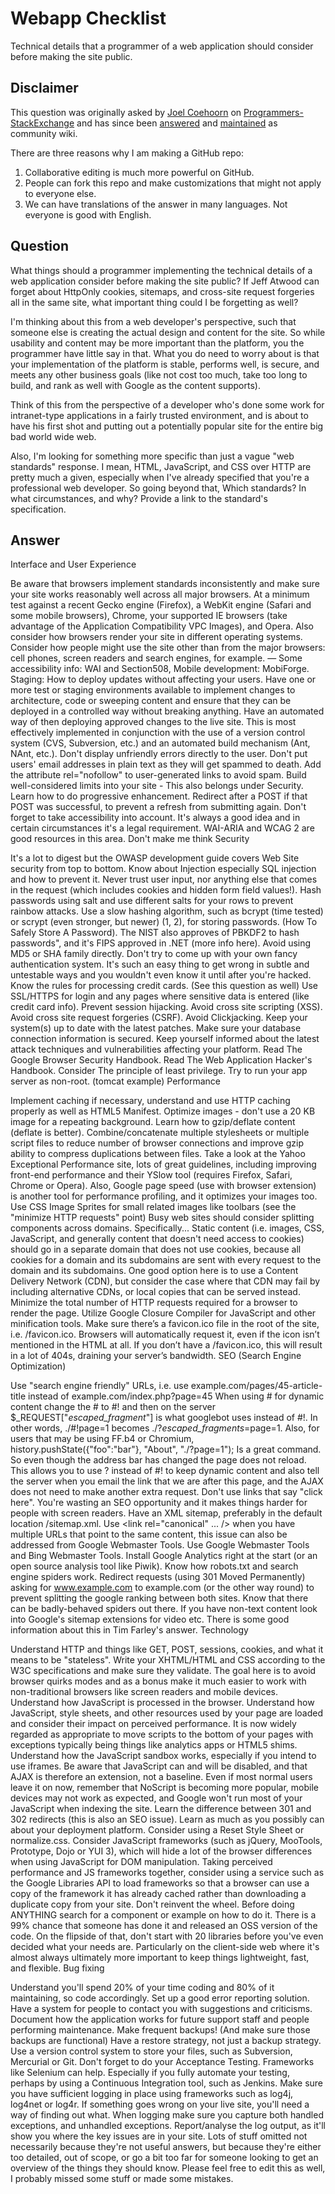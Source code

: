 # Webapp Checklist

Technical details that a programmer of a web application should consider before making the site public.

## Disclaimer

This question was originally asked by [Joel Coehoorn](http://programmers.stackexchange.com/users/8057/joel-coehoorn) on [Programmers-StackExchange](http://programmers.stackexchange.com/questions/46716/what-technical-details-should-a-programmer-of-a-web-application-consider-before) and has since been [answered](http://programmers.stackexchange.com/a/46760/54643) and [maintained](http://programmers.stackexchange.com/posts/46760/revisions) as community wiki.

There are three reasons why I am making a GitHub repo:

1. Collaborative editing is much more powerful on GitHub.
2. People can fork this repo and make customizations that might not apply to everyone else.
3. We can have translations of the answer in many languages. Not everyone is good with English.


## Question

What things should a programmer implementing the technical details of a web application consider before making the site public? If Jeff Atwood can forget about HttpOnly cookies, sitemaps, and cross-site request forgeries all in the same site, what important thing could I be forgetting as well?

I'm thinking about this from a web developer's perspective, such that someone else is creating the actual design and content for the site. So while usability and content may be more important than the platform, you the programmer have little say in that. What you do need to worry about is that your implementation of the platform is stable, performs well, is secure, and meets any other business goals (like not cost too much, take too long to build, and rank as well with Google as the content supports).

Think of this from the perspective of a developer who's done some work for intranet-type applications in a fairly trusted environment, and is about to have his first shot and putting out a potentially popular site for the entire big bad world wide web.

Also, I'm looking for something more specific than just a vague "web standards" response. I mean, HTML, JavaScript, and CSS over HTTP are pretty much a given, especially when I've already specified that you're a professional web developer. So going beyond that, Which standards? In what circumstances, and why? Provide a link to the standard's specification.

## Answer

Interface and User Experience

Be aware that browsers implement standards inconsistently and make sure your site works reasonably well across all major browsers. At a minimum test against a recent Gecko engine (Firefox), a WebKit engine (Safari and some mobile browsers), Chrome, your supported IE browsers (take advantage of the Application Compatibility VPC Images), and Opera. Also consider how browsers render your site in different operating systems.
Consider how people might use the site other than from the major browsers: cell phones, screen readers and search engines, for example. — Some accessibility info: WAI and Section508, Mobile development: MobiForge.
Staging: How to deploy updates without affecting your users. Have one or more test or staging environments available to implement changes to architecture, code or sweeping content and ensure that they can be deployed in a controlled way without breaking anything. Have an automated way of then deploying approved changes to the live site. This is most effectively implemented in conjunction with the use of a version control system (CVS, Subversion, etc.) and an automated build mechanism (Ant, NAnt, etc.).
Don't display unfriendly errors directly to the user.
Don't put users' email addresses in plain text as they will get spammed to death.
Add the attribute rel="nofollow" to user-generated links to avoid spam.
Build well-considered limits into your site - This also belongs under Security.
Learn how to do progressive enhancement.
Redirect after a POST if that POST was successful, to prevent a refresh from submitting again.
Don't forget to take accessibility into account. It's always a good idea and in certain circumstances it's a legal requirement. WAI-ARIA and WCAG 2 are good resources in this area.
Don't make me think
Security

It's a lot to digest but the OWASP development guide covers Web Site security from top to bottom.
Know about Injection especially SQL injection and how to prevent it.
Never trust user input, nor anything else that comes in the request (which includes cookies and hidden form field values!).
Hash passwords using salt and use different salts for your rows to prevent rainbow attacks. Use a slow hashing algorithm, such as bcrypt (time tested) or scrypt (even stronger, but newer) (1, 2), for storing passwords. (How To Safely Store A Password). The NIST also approves of PBKDF2 to hash passwords", and it's FIPS approved in .NET (more info here). Avoid using MD5 or SHA family directly.
Don't try to come up with your own fancy authentication system. It's such an easy thing to get wrong in subtle and untestable ways and you wouldn't even know it until after you're hacked.
Know the rules for processing credit cards. (See this question as well)
Use SSL/HTTPS for login and any pages where sensitive data is entered (like credit card info).
Prevent session hijacking.
Avoid cross site scripting (XSS).
Avoid cross site request forgeries (CSRF).
Avoid Clickjacking.
Keep your system(s) up to date with the latest patches.
Make sure your database connection information is secured.
Keep yourself informed about the latest attack techniques and vulnerabilities affecting your platform.
Read The Google Browser Security Handbook.
Read The Web Application Hacker's Handbook.
Consider The principle of least privilege. Try to run your app server as non-root. (tomcat example)
Performance

Implement caching if necessary, understand and use HTTP caching properly as well as HTML5 Manifest.
Optimize images - don't use a 20 KB image for a repeating background.
Learn how to gzip/deflate content (deflate is better).
Combine/concatenate multiple stylesheets or multiple script files to reduce number of browser connections and improve gzip ability to compress duplications between files.
Take a look at the Yahoo Exceptional Performance site, lots of great guidelines, including improving front-end performance and their YSlow tool (requires Firefox, Safari, Chrome or Opera). Also, Google page speed (use with browser extension) is another tool for performance profiling, and it optimizes your images too.
Use CSS Image Sprites for small related images like toolbars (see the "minimize HTTP requests" point)
Busy web sites should consider splitting components across domains. Specifically...
Static content (i.e. images, CSS, JavaScript, and generally content that doesn't need access to cookies) should go in a separate domain that does not use cookies, because all cookies for a domain and its subdomains are sent with every request to the domain and its subdomains. One good option here is to use a Content Delivery Network (CDN), but consider the case where that CDN may fail by including alternative CDNs, or local copies that can be served instead.
Minimize the total number of HTTP requests required for a browser to render the page.
Utilize Google Closure Compiler for JavaScript and other minification tools.
Make sure there’s a favicon.ico file in the root of the site, i.e. /favicon.ico. Browsers will automatically request it, even if the icon isn’t mentioned in the HTML at all. If you don’t have a /favicon.ico, this will result in a lot of 404s, draining your server’s bandwidth.
SEO (Search Engine Optimization)

Use "search engine friendly" URLs, i.e. use example.com/pages/45-article-title instead of example.com/index.php?page=45
When using # for dynamic content change the # to #! and then on the server $_REQUEST["_escaped_fragment_"] is what googlebot uses instead of #!. In other words, ./#!page=1 becomes ./?_escaped_fragments_=page=1. Also, for users that may be using FF.b4 or Chromium, history.pushState({"foo":"bar"}, "About", "./?page=1"); Is a great command. So even though the address bar has changed the page does not reload. This allows you to use ? instead of #! to keep dynamic content and also tell the server when you email the link that we are after this page, and the AJAX does not need to make another extra request.
Don't use links that say "click here". You're wasting an SEO opportunity and it makes things harder for people with screen readers.
Have an XML sitemap, preferably in the default location /sitemap.xml.
Use <link rel="canonical" ... /> when you have multiple URLs that point to the same content, this issue can also be addressed from Google Webmaster Tools.
Use Google Webmaster Tools and Bing Webmaster Tools.
Install Google Analytics right at the start (or an open source analysis tool like Piwik).
Know how robots.txt and search engine spiders work.
Redirect requests (using 301 Moved Permanently) asking for www.example.com to example.com (or the other way round) to prevent splitting the google ranking between both sites.
Know that there can be badly-behaved spiders out there.
If you have non-text content look into Google's sitemap extensions for video etc. There is some good information about this in Tim Farley's answer.
Technology

Understand HTTP and things like GET, POST, sessions, cookies, and what it means to be "stateless".
Write your XHTML/HTML and CSS according to the W3C specifications and make sure they validate. The goal here is to avoid browser quirks modes and as a bonus make it much easier to work with non-traditional browsers like screen readers and mobile devices.
Understand how JavaScript is processed in the browser.
Understand how JavaScript, style sheets, and other resources used by your page are loaded and consider their impact on perceived performance. It is now widely regarded as appropriate to move scripts to the bottom of your pages with exceptions typically being things like analytics apps or HTML5 shims.
Understand how the JavaScript sandbox works, especially if you intend to use iframes.
Be aware that JavaScript can and will be disabled, and that AJAX is therefore an extension, not a baseline. Even if most normal users leave it on now, remember that NoScript is becoming more popular, mobile devices may not work as expected, and Google won't run most of your JavaScript when indexing the site.
Learn the difference between 301 and 302 redirects (this is also an SEO issue).
Learn as much as you possibly can about your deployment platform.
Consider using a Reset Style Sheet or normalize.css.
Consider JavaScript frameworks (such as jQuery, MooTools, Prototype, Dojo or YUI 3), which will hide a lot of the browser differences when using JavaScript for DOM manipulation.
Taking perceived performance and JS frameworks together, consider using a service such as the Google Libraries API to load frameworks so that a browser can use a copy of the framework it has already cached rather than downloading a duplicate copy from your site.
Don't reinvent the wheel. Before doing ANYTHING search for a component or example on how to do it. There is a 99% chance that someone has done it and released an OSS version of the code.
On the flipside of that, don't start with 20 libraries before you've even decided what your needs are. Particularly on the client-side web where it's almost always ultimately more important to keep things lightweight, fast, and flexible.
Bug fixing

Understand you'll spend 20% of your time coding and 80% of it maintaining, so code accordingly.
Set up a good error reporting solution.
Have a system for people to contact you with suggestions and criticisms.
Document how the application works for future support staff and people performing maintenance.
Make frequent backups! (And make sure those backups are functional) Have a restore strategy, not just a backup strategy.
Use a version control system to store your files, such as Subversion, Mercurial or Git.
Don't forget to do your Acceptance Testing. Frameworks like Selenium can help. Especially if you fully automate your testing, perhaps by using a Continuous Integration tool, such as Jenkins.
Make sure you have sufficient logging in place using frameworks such as log4j, log4net or log4r. If something goes wrong on your live site, you'll need a way of finding out what.
When logging make sure you capture both handled exceptions, and unhandled exceptions. Report/analyse the log output, as it'll show you where the key issues are in your site.
Lots of stuff omitted not necessarily because they're not useful answers, but because they're either too detailed, out of scope, or go a bit too far for someone looking to get an overview of the things they should know. Please feel free to edit this as well, I probably missed some stuff or made some mistakes.
